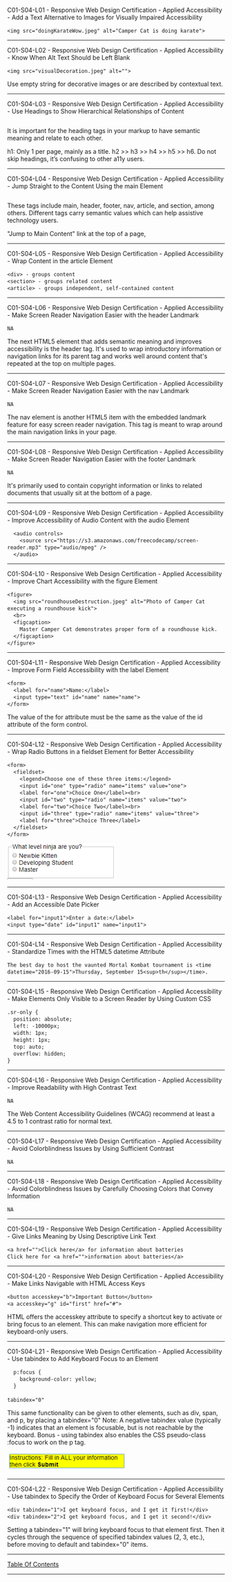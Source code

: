 C01-S04-L01 - Responsive Web Design Certification - Applied Accessibility - Add a Text Alternative to Images for Visually Impaired Accessibility

```
<img src="doingKarateWow.jpeg" alt="Camper Cat is doing karate">
```

---

C01-S04-L02 - Responsive Web Design Certification - Applied Accessibility - Know When Alt Text Should be Left Blank

```
<img src="visualDecoration.jpeg" alt="">
```

Use empty string for decorative images or are described by contextual text.

---

C01-S04-L03 - Responsive Web Design Certification - Applied Accessibility - Use Headings to Show Hierarchical Relationships of Content

```

```

It is important for the heading tags in your markup to have semantic meaning and relate to each other.

h1: Only 1 per page, mainly as a title.
h2 >> h3 >> h4 >> h5 >> h6. Do not skip headings, it’s confusing to other a11y users.

---

C01-S04-L04 - Responsive Web Design Certification - Applied Accessibility - Jump Straight to the Content Using the main Element

```

```

These tags include main, header, footer, nav, article, and section, among others. Different tags carry semantic values which can help assistive technology users.

"Jump to Main Content" link at the top of a page,

---

C01-S04-L05 - Responsive Web Design Certification - Applied Accessibility - Wrap Content in the article Element

```
<div> - groups content
<section> - groups related content
<article> - groups independent, self-contained content
```

---

C01-S04-L06 - Responsive Web Design Certification - Applied Accessibility - Make Screen Reader Navigation Easier with the header Landmark

```
NA
```

The next HTML5 element that adds semantic meaning and improves accessibility is the header tag. It's used to wrap introductory information or navigation links for its parent tag and works well around content that's repeated at the top on multiple pages.

---

C01-S04-L07 - Responsive Web Design Certification - Applied Accessibility - Make Screen Reader Navigation Easier with the nav Landmark

```
NA
```

The nav element is another HTML5 item with the embedded landmark feature for easy screen reader navigation. This tag is meant to wrap around the main navigation links in your page.

---

C01-S04-L08 - Responsive Web Design Certification - Applied Accessibility - Make Screen Reader Navigation Easier with the footer Landmark

```
NA
```

 It's primarily used to contain copyright information or links to related documents that usually sit at the bottom of a page.

---

C01-S04-L09 - Responsive Web Design Certification - Applied Accessibility - Improve Accessibility of Audio Content with the audio Element

```
  <audio controls>
    <source src="https://s3.amazonaws.com/freecodecamp/screen-reader.mp3" type="audio/mpeg" />
  </audio>
```

---

C01-S04-L10 - Responsive Web Design Certification - Applied Accessibility - Improve Chart Accessibility with the figure Element

```
<figure>
  <img src="roundhouseDestruction.jpeg" alt="Photo of Camper Cat executing a roundhouse kick">
  <br>
  <figcaption>
    Master Camper Cat demonstrates proper form of a roundhouse kick.
  </figcaption>
</figure>
```

---

C01-S04-L11 - Responsive Web Design Certification - Applied Accessibility - Improve Form Field Accessibility with the label Element

```
<form>
  <label for="name">Name:</label>
  <input type="text" id="name" name="name">
</form>
```

The value of the for attribute must be the same as the value of the id attribute of the form control. 

---

C01-S04-L12 - Responsive Web Design Certification - Applied Accessibility - Wrap Radio Buttons in a fieldset Element for Better Accessibility

```
<form>
  <fieldset>
    <legend>Choose one of these three items:</legend>
    <input id="one" type="radio" name="items" value="one">
    <label for="one">Choice One</label><br>
    <input id="two" type="radio" name="items" value="two">
    <label for="two">Choice Two</label><br>
    <input id="three" type="radio" name="items" value="three">
    <label for="three">Choice Three</label>
  </fieldset>
</form>
```

![alt text][C01-S04-L12-I01]

---

C01-S04-L13 - Responsive Web Design Certification - Applied Accessibility - Add an Accessible Date Picker

```
<label for="input1">Enter a date:</label>
<input type="date" id="input1" name="input1">
```

---

C01-S04-L14 - Responsive Web Design Certification - Applied Accessibility - Standardize Times with the HTML5 datetime Attribute

```
The best day to host the vaunted Mortal Kombat tournament is <time datetime="2016-09-15">Thursday, September 15<sup>th</sup></time>.
```

---

C01-S04-L15 - Responsive Web Design Certification - Applied Accessibility - Make Elements Only Visible to a Screen Reader by Using Custom CSS

```
.sr-only {
  position: absolute;
  left: -10000px;
  width: 1px;
  height: 1px;
  top: auto;
  overflow: hidden;
}
```

---

C01-S04-L16 - Responsive Web Design Certification - Applied Accessibility - Improve Readability with High Contrast Text

```
NA
```

The Web Content Accessibility Guidelines (WCAG) recommend at least a 4.5 to 1 contrast ratio for normal text.

---

C01-S04-L17 - Responsive Web Design Certification - Applied Accessibility - Avoid Colorblindness Issues by Using Sufficient Contrast

```
NA
```

---

C01-S04-L18 - Responsive Web Design Certification - Applied Accessibility - Avoid Colorblindness Issues by Carefully Choosing Colors that Convey Information

```
NA
```

---

C01-S04-L19 - Responsive Web Design Certification - Applied Accessibility - Give Links Meaning by Using Descriptive Link Text

```
<a href="">Click here</a> for information about batteries
Click here for <a href="">information about batteries</a>
```

---

C01-S04-L20 - Responsive Web Design Certification - Applied Accessibility - Make Links Navigable with HTML Access Keys

```
<button accesskey="b">Important Button</button>
<a accesskey="g" id="first" href="#">
```

HTML offers the accesskey attribute to specify a shortcut key to activate or bring focus to an element. This can make navigation more efficient for keyboard-only users.

---

C01-S04-L21 - Responsive Web Design Certification - Applied Accessibility - Use tabindex to Add Keyboard Focus to an Element

```
  p:focus {
    background-color: yellow;
  }

tabindex="0"

```

This same functionality can be given to other elements, such as div, span, and p, by placing a tabindex="0"
Note: A negative tabindex value (typically -1) indicates that an element is focusable, but is not reachable by the keyboard. 
Bonus - using tabindex also enables the CSS pseudo-class :focus to work on the p tag.

![alt text][C01-S04-L21-I01]

---

C01-S04-L22 - Responsive Web Design Certification - Applied Accessibility - Use tabindex to Specify the Order of Keyboard Focus for Several Elements

```
<div tabindex="1">I get keyboard focus, and I get it first!</div>
<div tabindex="2">I get keyboard focus, and I get it second!</div>
```

Setting a tabindex="1" will bring keyboard focus to that element first. Then it cycles through the sequence of specified tabindex values (2, 3, etc.), before moving to default and tabindex="0" items.

---

[Table Of Contents](https://github.com/genchau/freeCodeCampStudyNotes2019November/blob/master/tableOfContents.md)

---

[C01-S04-L12-I01]: https://raw.githubusercontent.com/genchau/freeCodeCampStudyNotes2019November/master/images/C01-S04-L12-I01.png "C01-S04-L12-I01"
[C01-S04-L21-I01]: https://raw.githubusercontent.com/genchau/freeCodeCampStudyNotes2019November/master/images/C01-S04-L21-I01.png "C01-S04-L21-I01"


